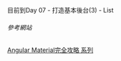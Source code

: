 目前到Day 07 - 打造基本後台(3) - List

###### 參考網站

[Angular Material完全攻略 系列](https://ithelp.ithome.com.tw/users/20020617/ironman/1263)

